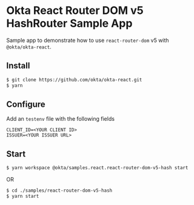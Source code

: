 # Okta React Router DOM v5 HashRouter Sample App

Sample app to demonstrate how to use `react-router-dom` v5 with `@okta/okta-react`.

## Install
```bash
$ git clone https://github.com/okta/okta-react.git
$ yarn
```

## Configure
Add an `testenv` file with the following fields
```
CLIENT_ID=<YOUR CLIENT ID>
ISSUER=<YOUR ISSUER URL>
```

## Start
```bash
$ yarn workspace @okta/samples.react.react-router-dom-v5-hash start
```
OR
```bash
$ cd ./samples/react-router-dom-v5-hash
$ yarn start
```

